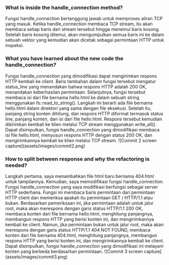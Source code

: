 <h3>What is inside the handle_connection method?</h3>

Fungsi handle_connection bertanggung jawab untuk memproses aliran TCP yang masuk. Ketika handle_connection membaca TCP stream, itu akan membaca setiap baris dari stream tersebut hingga menemui baris kosong. Setelah baris kosong ditemui, akan mengumpulkan semua baris ini ke dalam sebuah vektor yang kemudian akan dicetak sebagai permintaan HTTP untuk inspeksi.

<h3>What you have learned about the new code the handle_connection?</h3>
Fungsi handle_connection yang dimodifikasi dapat mengirimkan respons HTTP kembali ke client. Baris tambahan dalam fungsi tersebut mengatur status_line yang menandakan bahwa respons HTTP adalah 200 OK, menandakan keberhasilan permintaan. Selanjutnya, fungsi tersebut membaca isi dari file bernama hello.html ke dalam sebuah string menggunakan fs::read_to_string(). Langkah ini berarti ada file bernama hello.html dalam direktori yang sama dengan file eksekusi. Setelah itu, panjang string konten dihitung, dan respons HTTP diformat termasuk status line, panjang konten, dan isi dari file hello.html. Respons tersebut kemudian dikirimkan kembali ke klien melalui TCP stream menggunakan write_all(). Dapat disimpulkan, fungsi handle_connection yang dimodifikasi membaca isi file hello.html, menyusun respons HTTP dengan status 200 OK, dan mengirimkannya kembali ke klien melalui TCP stream.
![Commit 2 screen capture](assets/images/commit2.png)

<h3>How to split between response and why the refactoring is needed?</h3>
Langkah pertama, saya menambahkan file html baru bernama 404.html untuk tampilannya. Kemudian, saya memodifikasi fungsi handle_connection. Fungsi handle_connection yang saya modifikasi berfungsi sebagai server HTTP sederhana. Fungsi ini membaca baris permintaan dari permintaan HTTP client dan memeriksa apakah itu permintaan GET / HTTP/1.1 atau bukan. Berdasarkan pemeriksaan ini, jika permintaan adalah untuk jalur root, maka akan merespons dengan garis status HTTP/1.1 200 OK, membaca konten dari file bernama hello.html, menghitung panjangnya, membangun respons HTTP yang berisi konten ini, dan mengirimkannya kembali ke client. Namun, jika permintaan bukan untuk jalur root, maka akan merespons dengan garis status HTTP/1.1 404 NOT FOUND, membaca konten dari file bernama 404.html, menghitung panjangnya, membangun respons HTTP yang berisi konten ini, dan mengirimkannya kembali ke client. Dapat disimpulkan, fungsi handle_connection yang dimodifikasi ini melayani konten yang berbeda berdasarkan permintaan.
![Commit 3 screen capture](assets/images/commit3.png)